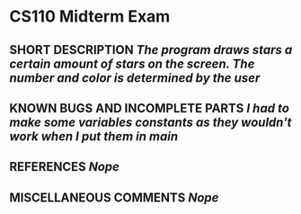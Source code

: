 # CS110 Midterm Exam

## SHORT DESCRIPTION *The program draws stars a certain amount of stars on the screen. The number and color is determined by the user*

## KNOWN BUGS AND INCOMPLETE PARTS *I had to make some variables constants as they wouldn't work when I put them in main*

## REFERENCES *Nope*

## MISCELLANEOUS COMMENTS *Nope*

